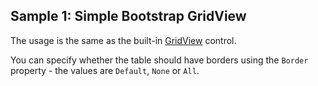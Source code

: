 ## Sample 1: Simple Bootstrap GridView

The usage is the same as the built-in [GridView](~/controls/builtin/GridView) control.

You can specify whether the table should have borders using the `Border` property - the values are `Default`, `None` or `All`.